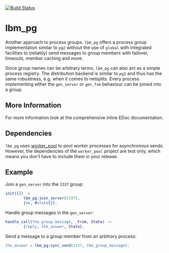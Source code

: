[![Build Status](https://travis-ci.org/lindenbaum/lbm_pg.png?branch=master)](https://travis-ci.org/lindenbaum/lbm_pg)

lbm_pg
======

Another approach to process groups. `lbm_pg` offers a process group
implementation similar to `pg2` without the use of `global` with integrated
facilities to (reliably) send messages to group members with failover, timeouts,
member caching and more.

Since group names can be arbitrary terms, `lbm_pg` can also act as a simple
process registry. The distribution backend is similar to `pg2` and thus has the
same robustness, e.g. when it comes to netsplits. Every process implementing
either the `gen_server` or `gen_fsm` behaviour can be joined into a group.

More Information
----------------

For more information look at the comprehensive inline EDoc documentation.

Dependencies
------------

`lbm_pg` uses [worker_pool](https://github.com/lindenbaum/worker_pool) to pool
worker processes for asynchronous sends. However, the dependencies of the
`worker_pool` project are test only, which means you don't have to include them
in your release.

Example
-------

Join a `gen_server` into the `1337` group:
```erlang
init([]) ->
        lbm_pg:join_server(1337),
        {ok, #state{}}.
```

Handle group messages in the `gen_server`:
```erlang
handle_call(the_group_message, _From, State) ->
        {reply, the_answer, State}.
```

Send a message to a group member from an arbitrary process:
```erlang
the_answer = lbm_pg:sync_send(1337, the_group_message).
```
